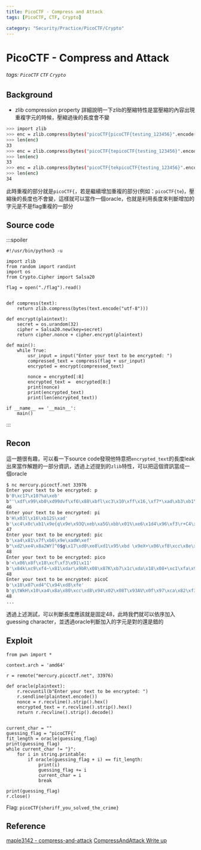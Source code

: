 ```yaml
---
title: PicoCTF - Compress and Attack
tags: [PicoCTF, CTF, Crypto]

category: "Security/Practice/PicoCTF/Crypto"
---
```


# PicoCTF - Compress and Attack
<!-- more -->
###### tags: `PicoCTF` `CTF` `Crypto`

## Background
* zlib compression property
詳細說明一下zlib的壓縮特性是當壓縮的內容出現重複字元的時候，壓縮過後的長度會不變
```bash
>>> import zlib
>>> enc = zlib.compress(bytes("picoCTF{picoCTF{testing_123456}".encode("utf-8")))
>>> len(enc)
33
>>> enc = zlib.compress(bytes("picoCTF{tepicoCTF{testing_123456}".encode("utf-8")))
>>> len(enc)
33
>>> enc = zlib.compress(bytes("picoCTF{tekpicoCTF{testing_123456}".encode("utf-8")))
>>> len(enc)
34
```
此時重複的部分就是`picoCTF{`，若是繼續增加重複的部分(例如：`picoCTF{te`)，壓縮後的長度也不會變，這樣就可以當作一個oracle，也就是利用長度來判斷增加的字元是不是flag重複的一部分

## Source code
:::spoiler
```python=
#!/usr/bin/python3 -u

import zlib
from random import randint
import os
from Crypto.Cipher import Salsa20

flag = open("./flag").read()


def compress(text):
    return zlib.compress(bytes(text.encode("utf-8")))

def encrypt(plaintext):
    secret = os.urandom(32)
    cipher = Salsa20.new(key=secret)
    return cipher.nonce + cipher.encrypt(plaintext)

def main():
    while True:
        usr_input = input("Enter your text to be encrypted: ")
        compressed_text = compress(flag + usr_input)
        encrypted = encrypt(compressed_text)
        
        nonce = encrypted[:8]
        encrypted_text =  encrypted[8:]
        print(nonce)
        print(encrypted_text)
        print(len(encrypted_text))

if __name__ == '__main__':
    main()
```
:::

## Recon
這一題很有趣，可以看一下source code發現他特意把`encrypted_text`的長度leak出來當作解題的一部分資訊，透過上述提到的`zlib`特性，可以把這個資訊當成一個oracle
```bash
$ nc mercury.picoctf.net 33976
Enter your text to be encrypted: p
b'0\xc17\x10?%a\xeb'
b"'\xdf\x99\xb0\xd99dvf\xf6\x88\xbfl\xc3\x10\xff\x16,\xf7*\xad\xb3\xb1\xc7\x94\xaam\xc5\xac\xfat^]\x0e\xd8\xfbV\xed\xdd\xf7\xbe\xb0\xed\x8ff\x9e"
46
Enter your text to be encrypted: pi
b'H\x03l\x16\xb12S\xad'
b'\xc4\x0c\xb1\x9e{q\x9e\x93Q\xeb\xa5G\xbb\x01%\xe6\x1d4\x96\xf3\r+C4\x1c\xe9-\x99ghC\x0c\xef\xec\xba\xb1\x1b\xfa\xa2\x16\xda\x00\x85tq\x02@'
47
Enter your text to be encrypted: pic
b'\xa4\x81\x7f\xb6\x9e\xadW\xef'
b"\xd2\xe4\x8a2WY]^0$g\x17\xd0\xe8\xd1\x95\xbd \x9eX+\x06\xf8\xcc\x8e\xa8\xfa\xdf\xb3\xac:k\x15\xdb\xa0#'\xb7\xf7^\x06\xce!it\x11\xdd\xa3"
48
Enter your text to be encrypted: pico
b'<\x06\x8f\x18\xcf\xf3\x91\x11'
b'\x84k\xc9\xf4~\x81\xdar\x9bR\x08\x87K\xb7\x1c\xda\x18\x08+\xc1\xfa\x9c\xce\xe1\x7f\x93\xd9\xe6\xf4Jmv\x08\x9b\xaa\xb4\xc0\xb6\xa6f\xdb\x9acF\x0e\x8eF\x98'
48
Enter your text to be encrypted: picoC
b'\x18\x07\xd4"C\x94\xd8\xfe'
b'g\tWkH\x10\xa4\x8a\x80\xcc\xd8\x94\x02\x08T\x93AV\x0f\x97\xca\x82\xf3\xd1\xd8\xb0\r\xb2\x05\xc6\xbe{\x00\xd8\xc4\xbd\x84\x0fn\x14\xb6\xcf|\x15\xf5\xf2\xf9l'
48
...
```
透過上述測試，可以判斷長度應該就是固定48，此時我們就可以依序加入guessing character，並透過oracle判斷加入的字元是對的還是錯的

## Exploit
```python=
from pwn import *

context.arch = 'amd64'

r = remote("mercury.picoctf.net", 33976)

def oracle(plaintext):
    r.recvuntil(b"Enter your text to be encrypted: ")
    r.sendline(plaintext.encode())
    nonce = r.recvline().strip().hex()
    encrypted_text = r.recvline().strip().hex()
    return r.recvline().strip().decode()


current_char = ""
guessing_flag = "picoCTF{"
fit_length = oracle(guessing_flag)
print(guessing_flag)
while current_char != "}":
    for i in string.printable:
        if oracle(guessing_flag + i) == fit_length:
            print(i)
            guessing_flag += i
            current_char = i
            break
        
print(guessing_flag)
r.close()
```
Flag: `picoCTF{sheriff_you_solved_the_crime}`

## Reference
[maple3142 - compress-and-attack](https://blog.maple3142.net/2021/03/30/picoctf-2021-writeups/#compress-and-attack)
[CompressAndAttack Write up](https://github.com/apoirrier/CTFs-writeups/blob/master/PicoCTF/Crypto/CompressAndAttack.md)